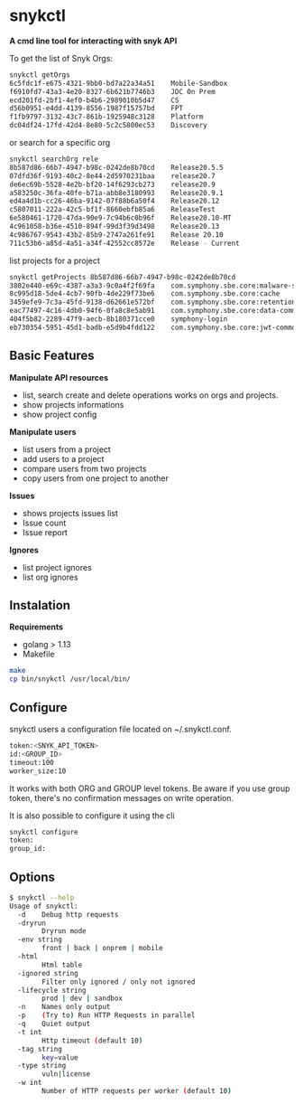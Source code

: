 # snykctl

**A cmd line tool for interacting with snyk API**

To get the list of Snyk Orgs:
```bash
snykctl getOrgs
6c5fdc1f-e675-4321-9bb0-bd7a22a34a51    Mobile-Sandbox
f6910fd7-43a3-4e20-8327-6b621b7746b3    JDC On Prem
ecd201fd-2bf1-4ef0-b4b6-2989010b5d47    CS
d56b0951-e4dd-4139-8556-1987f15757bd    FPT
f1fb9797-3132-43c7-861b-1925948c3128    Platform
dc04df24-17fd-42d4-8e80-5c2c5800ec53    Discovery
```

or search for a specific org
```bash
snykctl searchOrg rele
8b587d86-66b7-4947-b98c-0242de8b70cd    Release20.5.5
07dfd36f-9193-40c2-8e44-2d5970231baa    release20.7
de6ec69b-5528-4e2b-bf20-14f6293cb273    release20.9
a583250c-36fa-40fe-b71a-abb8e3180993    Release20.9.1
ed4a4d1b-cc26-46ba-9142-07f88b6a50f4    Release20.12
c5807011-222a-42c5-bf1f-8660ebfb85a6    ReleaseTest
6e580461-1720-47da-90e9-7c94b6c0b96f    Release20.10-MT
4c961058-b36e-4510-894f-99d3f39d3498    Release20.13
4c986767-9543-43b2-85b9-2747a261fe91    Release 20.10
711c53b6-a85d-4a51-a34f-42552cc8572e    Release - Current
```

list projects for a project
```bash
snykctl getProjects 8b587d86-66b7-4947-b98c-0242de8b70cd
3802e440-e69c-4387-a3a3-9c0a4f2f69fa    com.symphony.sbe.core:malware-scan-client
8c995d18-5de4-4cb7-90fb-4de229f73be6    com.symphony.sbe.core:cache
3459efe9-7c3a-45fd-9138-d62661e572bf    com.symphony.sbe.core:retentioncommon
eac77497-4c16-4db0-94f6-0fa8c8e5ab91    com.symphony.sbe.core:data-common
404f5b82-2289-47f9-aecb-8b180371cce0    symphony-login
eb730354-5951-45d1-badb-e5d9b4fdd122    com.symphony.sbe.core:jwt-commons
```

## Basic Features
**Manipulate API resources**
* list, search create and delete operations works on orgs and projects. 
* show projects informations
* show project config

**Manipulate users**
* list users from a project
* add users to a project
* compare users from two projects
* copy users from one project to another

**Issues**
* shows projects issues list
* Issue count
* Issue report

**Ignores**
* list project ignores
* list org ignores


## Instalation
**Requirements**
* golang > 1.13
* Makefile

```bash
make
cp bin/snykctl /usr/local/bin/
```

## Configure
snykctl users a configuration file located on ~/.snykctl.conf. 
```bash
token:<SNYK_API_TOKEN>
id:<GROUP_ID>
timeout:100
worker_size:10
```

It works with both ORG and GROUP level tokens. Be aware if you use group token, there's no confirmation messages on write operation. 


It is also possible to configure it using the cli
```bash
snykctl configure
token: 
group_id:
```

## Options
```bash
$ snykctl --help
Usage of snykctl:
  -d    Debug http requests
  -dryrun
        Dryrun mode
  -env string
        front | back | onprem | mobile
  -html
        Html table
  -ignored string
        Filter only ignored / only not ignored
  -lifecycle string
        prod | dev | sandbox
  -n    Names only output
  -p    (Try to) Run HTTP Requests in parallel
  -q    Quiet output
  -t int
        Http timeout (default 10)
  -tag string
        key=value
  -type string
        vuln|license
  -w int
        Number of HTTP requests per worker (default 10)
```


